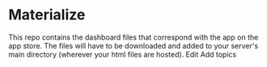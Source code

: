 # Materialize
This repo contains the dashboard files that correspond with the app on the app store. The files will have to be downloaded and added to your server's main directory (wherever your html files are hosted). Edit Add topics
